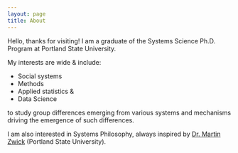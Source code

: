 ```yaml
---
layout: page
title: About
---
```

Hello, thanks for visiting! I am a graduate of the Systems Science Ph.D. Program at Portland State University.   

My interests are wide & include: 
- Social systems 
- Methods
- Applied statistics &
- Data Science

to study group differences emerging from various systems and mechanisms driving the emergence of such differences.  

I am also interested in Systems Philosophy, always inspired by 
[Dr. Martin Zwick](https://www.pdx.edu/sysc/faculty-martin-zwick) (Portland State University).



